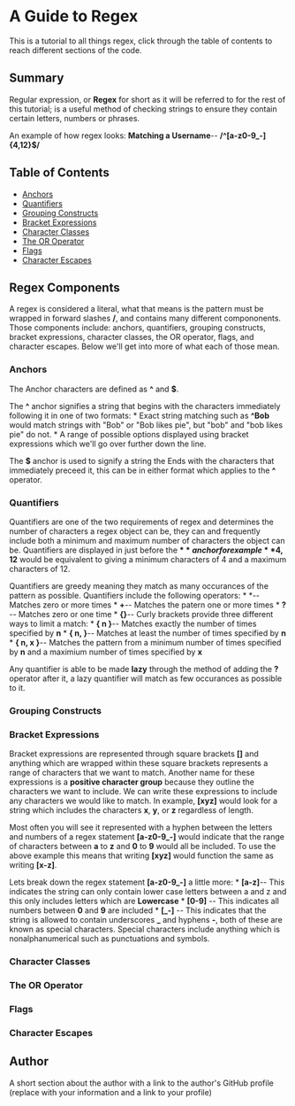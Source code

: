 # A Guide to Regex

This is a tutorial to all things regex, click through the table of contents to reach different sections of the code.

## Summary

Regular expression, or **Regex** for short as it will be referred to for the rest of this tutorial; is a useful method of checking strings to ensure they contain certain letters, numbers or phrases.

An example of how regex looks:
**Matching a Username**-- **/^[a-z0-9_-]{4,12}$/**

## Table of Contents

- [Anchors](#anchors)
- [Quantifiers](#quantifiers)
- [Grouping Constructs](#grouping-constructs)
- [Bracket Expressions](#bracket-expressions)
- [Character Classes](#character-classes)
- [The OR Operator](#the-or-operator)
- [Flags](#flags)
- [Character Escapes](#character-escapes)

## Regex Components

A regex is considered a literal, what that means is the pattern must be wrapped in forward slashes **/**, and contains many different compononents. Those components include: anchors, quantifiers, grouping constructs, bracket expressions, character classes, the OR operator, flags, and character escapes. Below we'll get into more of what each of those mean.

### Anchors

The Anchor characters are defined as **^** and **$**.

The **^** anchor signifies a string that begins with the characters immediately following it in one of two formats:
    * Exact string matching such as **^Bob** would match strings with "Bob" or "Bob likes pie", but "bob" and "bob likes pie" do not.
    * A range of possible options displayed using bracket expressions which we'll go over further down the line.

The **$** anchor is used to signify a string the Ends with the characters that immediately preceed it, this can be in either format which applies to the **^** operator.

### Quantifiers

Quantifiers are one of the two requirements of regex and determines the number of characters a regex object can be, they can and frequently include both a minimum and maximum number of characters the object can be. Quantifiers are displayed in just before the **$** anchor for example **{4,12}$** would be equivalent to giving a minimum characters of 4 and a maximum characters of 12.

Quantifiers are greedy meaning they match as many occurances of the pattern as possible. Quantifiers include the following operators:
    * *-- Matches zero or more times
    * **+**-- Matches the patern one or more times
    * **?**-- Matches zero or one time
    * **{}**-- Curly brackets provide three different ways to limit a match:
        * **{ n }**-- Matches exactly the number of times specified by **n**
        * **{ n, }**-- Matches at least the number of times specified by **n**
        * **{ n, x }**-- Matches the pattern from a minimum number of times specified by **n** and a maximium number of times specified by **x**

Any quantifier is able to be made **lazy** through the method of adding the **?** operator after it, a lazy quantifier will match as few occurances as possible to it.


### Grouping Constructs

### Bracket Expressions

Bracket expressions are represented through square brackets **[]** and anything which are wrapped within these square brackets represents a range of characters that we want to match.  Another name for these expressions is a **positive character group** because they outline the characters we want to include. We can write these expressions to include any characters we would like to match. In example, **[xyz]** would look for a string which includes the characters **x**, **y**, or **z** regardless of length.

Most often you will see it represented with a hyphen between the letters and numbers of a regex statement **[a-z0-9_-]** would indicate that the range of characters between **a** to **z** and **0** to **9** would all be included. To use the above example this means that writing **[xyz]** would function the same as writing **[x-z]**.

Lets break down the regex statement **[a-z0-9_-]** a little more:
    * **[a-z]**-- This indicates the string can only contain lower case letters between a and z and this only includes letters which are **Lowercase**
    * **[0-9]** -- This indicates all numbers between **0** and **9** are included
    * **[_-]** -- This indicates that the string is allowed to contain underscores **_** and hyphens **-**, both of these are known as special characters.  Special characters include anything which is nonalphanumerical such as punctuations and symbols.


### Character Classes

### The OR Operator

### Flags

### Character Escapes

## Author

A short section about the author with a link to the author's GitHub profile (replace with your information and a link to your profile)
